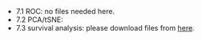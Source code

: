 * 7.1 ROC: no files needed here.
* 7.2 PCA/tSNE: 
* 7.3 survival analysis: please download files from [here](https://cloud.tsinghua.edu.cn/d/9719bd1205f6477bbf75/?p=/clinical_analyses&mode=list).
